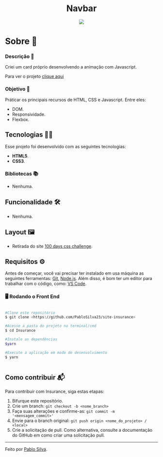 <h1 align="center">Navbar</h1>
 
<div align="center">
  <img src="https://user-images.githubusercontent.com/87915108/150839762-e7dd7a05-2a68-47ef-b2c1-2f9220a86357.gif"></img>
</div>
 
<h1 id="sobre">Sobre 📖</h1>

### Descrição 📄

Criei um card próprio desenvolvendo a animação com Javascript.

Para ver o projeto [clique aqui](https://pablosilva23.github.io/menu-icon/)

### Objetivo 🎯

Práticar os principais recursos de HTML, CSS e Javascript. Entre eles:

- DOM.
- Responsividade.
- Flexbox.

<h2 id="tecnologias">Tecnologias 👨‍💻</h2>

Esse projeto foi desenvolvido com as seguintes tecnologias:

* **HTML5**.
* **CSS3**.

### Bibliotecas 📚

- Nenhuma.

<h2 id="funcionalidades">Funcionalidade 🛠️</h2>

- Nenhuma.

## Layout 🖼️

- Retirada do site [100 days css challenge](https://100dayscss.com/about/).

## Requisitos ⚙️

Antes de começar, você vai precisar ter instalado em usa máquina as seguintes ferramentas: [Git](https://git-scm.com/), [Node.js](https://nodejs.org/en/). Além disso, é bom ter um editor para trabalhar com o código, como: [VS Code](https://code.visualstudio.com/).

### 🖥️ Rodando o Front End

```bash

#Clone este repositório
$ git clone <https://github.com/PabloSilva23/site-insurance>

#Acesse a pasta do projeto no terminal/cmd
$ cd Insurance

#Instale as dependências
$yarn

#Execute a aplicação em modo de desenvolvimento
$ yarn
 
```

## Como contribuir 📬

Para contribuir com Insurance, siga estas etapas:

1. Bifurque este repositório.
1. Crie um branch: `git checkout -b <nome_branch>`
1. Faça suas alterações e confirme-as: `git commit -m '<mensagem_commit>'`
1. Envie para o branch original: `git push origin <nome_do_projeto> / <local>`
1. Crie a solicitação de pull. Como alternativa, consulte a documentação do GitHub em como criar uma solicitação pull.

---
Feito por [Pablo Silva](https://github.com/PabloSilva23).
